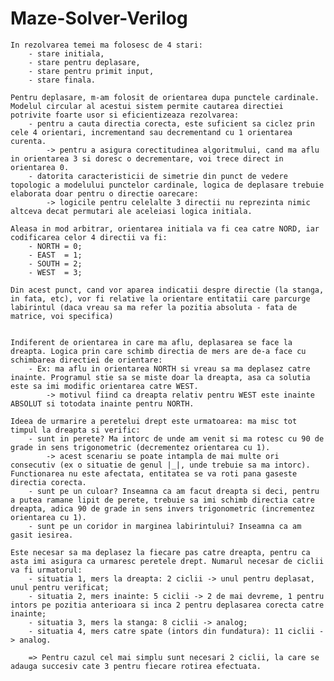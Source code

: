 # Maze-Solver-Verilog

	In rezolvarea temei ma folosesc de 4 stari:
		- stare initiala,
		- stare pentru deplasare,
		- stare pentru primit input,
		- stare finala.

	Pentru deplasare, m-am folosit de orientarea dupa punctele cardinale. Modelul circular al acestui sistem permite cautarea directiei potrivite foarte usor si eficientizeaza rezolvarea:
		- pentru a cauta directia corecta, este suficient sa ciclez prin cele 4 orientari, incrementand sau decrementand cu 1 orientarea curenta.
			-> pentru a asigura corectitudinea algoritmului, cand ma aflu in orientarea 3 si doresc o decrementare, voi trece direct in orientarea 0.
		- datorita caracteristicii de simetrie din punct de vedere topologic a modelului punctelor cardinale, logica de deplasare trebuie elaborata doar pentru o directie oarecare:
			-> logicile pentru celelalte 3 directii nu reprezinta nimic altceva decat permutari ale aceleiasi logica initiala.

	Aleasa in mod arbitrar, orientarea initiala va fi cea catre NORD, iar codificarea celor 4 directii va fi:
		- NORTH = 0;
		- EAST  = 1;
		- SOUTH = 2;
		- WEST  = 3;

	Din acest punct, cand vor aparea indicatii despre directie (la stanga, in fata, etc), vor fi relative la orientare entitatii care parcurge labirintul (daca vreau sa ma refer la pozitia absoluta - fata de matrice, voi specifica)


	Indiferent de orientarea in care ma aflu, deplasarea se face la dreapta. Logica prin care schimb directia de mers are de-a face cu schimbarea directiei de orientare:
		- Ex: ma aflu in orientarea NORTH si vreau sa ma deplasez catre inainte. Programul stie sa se miste doar la dreapta, asa ca solutia este sa imi modific orientarea catre WEST.
			-> motivul fiind ca dreapta relativ pentru WEST este inainte ABSOLUT si totodata inainte pentru NORTH.

	Ideea de urmarire a peretelui drept este urmatoarea: ma misc tot timpul la dreapta si verific:
		- sunt in perete? Ma intorc de unde am venit si ma rotesc cu 90 de grade in sens trigonometric (decrementez orientarea cu 1).
			-> acest scenariu se poate intampla de mai multe ori consecutiv (ex o situatie de genul |_|, unde trebuie sa ma intorc). Functionarea nu este afectata, entitatea se va roti pana gaseste directia corecta.
		- sunt pe un culoar? Inseamna ca am facut dreapta si deci, pentru a putea ramane lipit de perete, trebuie sa imi schimb directia catre dreapta, adica 90 de grade in sens invers trigonometric (incrementez orientarea cu 1).
		- sunt pe un coridor in marginea labirintului? Inseamna ca am gasit iesirea.

	Este necesar sa ma deplasez la fiecare pas catre dreapta, pentru ca asta imi asigura ca urmaresc peretele drept. Numarul necesar de ciclii va fi urmatorul:
		- situatia 1, mers la dreapta: 2 ciclii -> unul pentru deplasat, unul pentru verificat;
		- situatia 2, mers inainte: 5 ciclii -> 2 de mai devreme, 1 pentru intors pe pozitia anterioara si inca 2 pentru deplasarea corecta catre inainte;
		- situatia 3, mers la stanga: 8 ciclii -> analog;
		- situatia 4, mers catre spate (intors din fundatura): 11 ciclii -> analog.

		=> Pentru cazul cel mai simplu sunt necesari 2 ciclii, la care se adauga succesiv cate 3 pentru fiecare rotirea efectuata.
